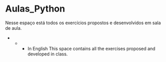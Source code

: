 # Aulas_Python
Nesse espaço está todos os exercícios propostos e desenvolvidos em sala de aula.

- - - In English
This space contains all the exercises proposed and developed in class.
